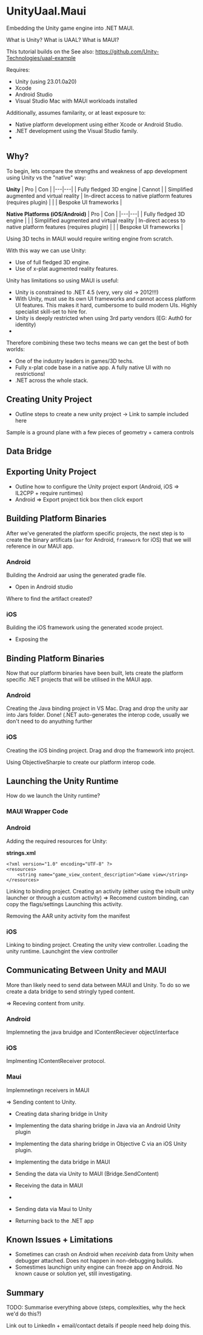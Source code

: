# UnityUaal.Maui
Embedding the Unity game engine into .NET MAUI.

What is Unity? What is UAAL? What is MAUI?

This tutorial builds on the 
See also: https://github.com/Unity-Technologies/uaal-example

Requires:

 * Unity (using 23.01.0a20)
 * Xcode
 * Android Studio
 * Visual Studio Mac with MAUI workloads installed

Additionally, assumes familarity, or at least exposure to:

 * Native platform development using either Xcode or Android Studio.
 * .NET development using the Visual Studio family.
 * 
## Why?

To begin, lets compare the strengths and weakness of app development using Unity vs the "native" way:

**Unity**
| Pro  |  Con |
|---|---|
| Fully fledged 3D engine  |  Cannot  |
| Simplified augmented and virtual reality  | In-direct access to native platform features (requires plugin)  |
|   | Bespoke UI frameworks  |


**Native Platforms (iOS/Android)**
| Pro  |  Con |
|---|---|
| Fully fledged 3D engine  |   |
| Simplified augmented and virtual reality  | In-direct access to native platform features (requires plugin)  |
|   | Bespoke UI frameworks  |

Using 3D techs in MAUI would require writing engine from scratch.

With this way we can use Unity:

 * Use of full fledged 3D engine.
 * Use of x-plat augmented reality features.

Unity has limitations so using MAUI is useful:

 * Unity is constrained to .NET 4.5 (very, very old -> 2012!!!)
 * With Unity, must use its own UI frameworks and cannot access platform UI features. This makes it hard, cumbersome to build modern UIs. Highly specialist skill-set to hire for.
 * Unity is deeply restricted when using 3rd party vendors (EG: Auth0 for identity)
 * 

Therefore combining these two techs means we can get the best of both worlds:

 * One of the industry leaders in games/3D techs.
 * Fully x-plat code base in a native app. A fully native UI with no restrictions!
 * .NET across the whole stack.

## Creating Unity Project

 * Outline steps to create a new unity project -> Link to sample included here

Sample is a ground plane with a few pieces of geometry + camera controls

## Data Bridge 

## Exporting Unity Project

 * Outline how to configure the Unity project export (Android, iOS => IL2CPP + require runtimes)
 * Android => Export project tick box then click export

## Building Platform Binaries

After we've generated the platform specific projects, the next step is to create the binary artificats (`aar` for Android, `framework` for iOS) that we will reference in our MAUI app.

### Android

Building the Android aar using the generated gradle file.

 * Open in Android studio

Where to find the artifact created?

### iOS

Building the iOS framework using the generated xcode project.

 * Exposing the 

## Binding Platform Binaries

Now that our platform binaries have been built, lets create the platform specific .NET projects that will be utilised in the MAUI app.

### Android

Creating the Java binding project in VS Mac.
Drag and drop the unity aar into Jars folder.
Done! (.NET auto-generates the interop code, usually we don't need to do anyuthing further

### iOS

Creating the iOS binding project.
Drag and drop the framework into project.

Using ObjectiveSharpie to create our platform interop code.

## Launching the Unity Runtime

How do we launch the Unity runtime?

### MAUI Wrapper Code

### Android

Adding the required resources for Unity:
 
**strings.xml**
```
<?xml version="1.0" encoding="UTF-8" ?>
<resources>
    <string name="game_view_content_description">Game view</string>
</resources>

```
 
 Linking to binding project.
 Creating an activity (either using the inbuilt unity launcher or through a custom activity) => Recomend custom binding, can copy the flags/settings 
 Launching this activity.

 Removing the AAR unity activity fom the manifest



### iOS

 Linking to binding project.
 Creating the unity view controller.
 Loading the unity runtime.
 Launchgint the view controller

## Communicating Between Unity and MAUI

More than likely need to send data between MAUI and Unity. To do so we create a data bridge to send stringly typed content.

 => Receving content from unity.

### Android

Implemneting the java bruidge and IContentReciever object/interface

### iOS

Implmenting IContentReceiver protocol.



### Maui

Implemnetingn receivers in MAUI


=> Sending content to Unity.

 * Creating data sharing bridge in Unity
 * Implementing the data sharing bridge in Java via an Android Unity plugin
 * Implementing the data sharing bridge in Objective C via an iOS Unity plugin.
 * Implementing the data bridge in MAUI
 * Sending the data via Unity to MAUI (Bridge.SendContent)
 * Receiving the data in MAUI
 * 
 * Sending data via Maui to Unity

 * Returning back to the .NET app

## Known Issues + Limitations

 * Sometimes can crash on Android when *receivinb* data from Unity when debugger attached. Does not happen in non-debugging builds.
 * Somestimes launchign unity engine can freeze app on Android. No known cause or solution yet, still investigating. 

## Summary

TODO: Summarise everything above (steps, complexities, why the heck we'd do this?)

Link out to LinkedIn + email/contact details if people need help doing this.

